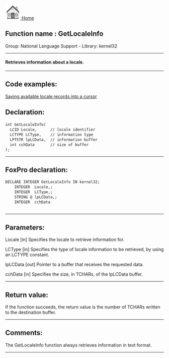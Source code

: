 [<img src="../../images/home.png"> Home ](https://github.com/VFPX/Win32API)  

## Function name : GetLocaleInfo
Group: National Language Support - Library: kernel32    
***  


#### Retrieves information about a locale.
***  


## Code examples:
[Saving available locale records into a cursor](../../samples/sample_076.md)  

## Declaration:
```foxpro  
int GetLocaleInfo(
  LCID Locale,      // locale identifier
  LCTYPE LCType,    // information type
  LPTSTR lpLCData,  // information buffer
  int cchData       // size of buffer
);  
```  
***  


## FoxPro declaration:
```foxpro  
DECLARE INTEGER GetLocaleInfo IN kernel32;
	INTEGER  Locale,;
	INTEGER  LCType,;
	STRING @ lpLCData,;
	INTEGER  cchData
  
```  
***  


## Parameters:
Locale 
[in] Specifies the locale to retrieve information for. 

LCType 
[in] Specifies the type of locale information to be retrieved, by using an LCTYPE constant. 

lpLCData 
[out] Pointer to a buffer that receives the requested data.

cchData 
[in] Specifies the size, in TCHARs, of the lpLCData buffer.  
***  


## Return value:
If the function succeeds, the return value is the number of TCHARs written to the destination buffer.  
***  


## Comments:
The GetLocaleInfo function always retrieves information in text format.  
  
***  


